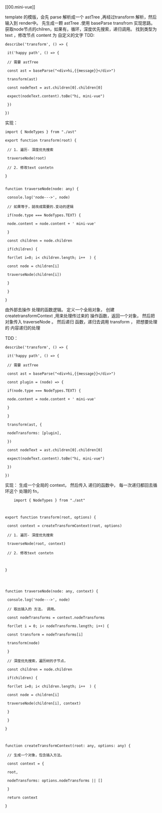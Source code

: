[[00.mini-vue]]

template 的模版，会先 parse 解析成一个 astTree ,再经过transform 解析，然后输入到 render中。
先生成一颗 astTree .使用  baseParse
transfrom 实现思路。获取node节点的chilren，如果有，循环，深度优先搜索，递归调用。
找到类型为 text ，修改节点 content 为 自定义的文字
TDD:
```
describe('transform', () => {

 it('happy path', () => {

 // 需要 astTree

 const ast = baseParse("<div>hi,{{message}}</div>")

 transform(ast)

 const nodeText = ast.children[0].children[0]

 expect(nodeText.content).toBe("hi, mini-vue")

 })

})

```

实现：
```
import { NodeTypes } from "./ast"

export function transform(root) {

 // 1. 遍历- 深度优先搜索

 traverseNode(root)

 // 2. 修改text contetn

}


function traverseNode(node: any) {

 console.log('node--->', node)

 // 如果等于，就改成需要的.变动的逻辑

 if(node.type === NodeTypes.TEXT) {

 node.content = node.content + ' mini-vue'

 }

 const children = node.children

 if(children) {

 for(let i=0; i< children.length; i++  ) {

 const node = children[i]

 traverseNode(children[i])

 }

 }

}

```
由外部去操作 处理的函数逻辑。
定义一个全局对象，
创建  createtransformContext ,用来处理传过来的 操作函数，返回一个对象， 
然后把对象传入 traverseNode 。 然后递归 函数，递归去调用 transform ， 把想要处理的 内容递归的处理

TDD：
```
describe('transform', () => {

 it('happy path', () => {

 // 需要 astTree

 const ast = baseParse("<div>hi,{{message}}</div>")

 const plugin = (node) => {

 if(node.type === NodeTypes.TEXT) {

 node.content = node.content + ' mini-vue'

 }

 }

 transform(ast, {

 nodeTransforms: [plugin],

 })

 const nodeText = ast.children[0].children[0]

 expect(nodeText.content).toBe("hi, mini-vue")

 })

})
```
实现： 生成一个全局的 context， 然后传入 递归的函数中， 每一次递归都回去循环这个 处理的 fn，
```
	import { NodeTypes } from "./ast"

  

export function transform(root, options) {

 const context = createTransformContext(root, options)

 // 1. 遍历- 深度优先搜索

 traverseNode(root, context)

 // 2. 修改text contetn

  

}

  
  

function traverseNode(node: any, context) {

 console.log('node--->', node)

 // 取出插入的 方法， 调用。

 const nodeTransforms = context.nodeTransforms

 for(let i = 0; i< nodeTransforms.length; i++) {

 const transform = nodeTransforms[i]

 transform(node)

 }

 // 深度优先搜索，遍历树的子节点，

 const children = node.children

 if(children) {

 for(let i=0; i< children.length; i++  ) {

 const node = children[i]

 traverseNode(children[i], context)

 }

 }

}

  

function createTransformContext(root: any, options: any) {

 // 生成一个对象，包含插入方法。

 const context = {

 root,

 nodeTransforms: options.nodeTransforms || []

 }

 return context

}
```